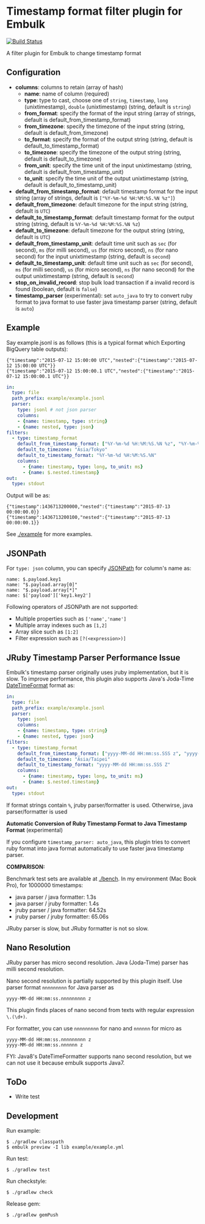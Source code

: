 # Timestamp format filter plugin for Embulk

[![Build Status](https://secure.travis-ci.org/sonots/embulk-filter-timestamp_format.png?branch=master)](http://travis-ci.org/sonots/embulk-filter-timestamp_format)

A filter plugin for Embulk to change timestamp format

## Configuration

- **columns**: columns to retain (array of hash)
  - **name**: name of column (required)
  - **type**: type to cast, choose one of `string`, `timestamp`, `long` (unixtimestamp), `double` (unixtimestamp) (string, default is `string`)
  - **from_format**: specify the format of the input string (array of strings, default is default_from_timestamp_format)
  - **from_timezone**: specify the timezone of the input string (string, default is default_from_timezone)
  - **to_format**: specify the format of the output string (string, default is default_to_timestamp_format)
  - **to_timezone**: specify the timezone of the output string (string, default is default_to_timezone)
  - **from_unit**: specify the time unit of the input unixtimestamp (string, default is default_from_timestamp_unit)
  - **to_unit**: specify the time unit of the output unixtimestamp (string, default is default_to_timestamp_unit)
- **default_from_timestamp_format**: default timestamp format for the input string (array of strings, default is `["%Y-%m-%d %H:%M:%S.%N %z"]`)
- **default_from_timezone**: default timezone for the input string (string, default is `UTC`)
- **default_to_timestamp_format**: default timestamp format for the output string (string, default is `%Y-%m-%d %H:%M:%S.%N %z`)
- **default_to_timezone**: default timezone for the output string (string, default is `UTC`)
- **default_from_timestamp_unit**: default time unit such as `sec` (for second), `ms` (for milli second), `us` (for micro second), `ns` (for nano second) for the input unixtimestamp (string, default is `second`)
- **default_to_timestamp_unit**: default time unit such as `sec` (for second), `ms` (for milli second), `us` (for micro second), `ns` (for nano second) for the output unixtimestamp (string, default is `second`)
- **stop_on_invalid_record**: stop bulk load transaction if a invalid record is found (boolean, default is `false`)
- **timestamp_parser** (experimental): set `auto_java` to try to convert ruby format to java format to use faster java timestamp parser (string, default is `auto`)

## Example

Say example.jsonl is as follows (this is a typical format which Exporting BigQuery table outputs):

```
{"timestamp":"2015-07-12 15:00:00 UTC","nested":{"timestamp":"2015-07-12 15:00:00 UTC"}}
{"timestamp":"2015-07-12 15:00:00.1 UTC","nested":{"timestamp":"2015-07-12 15:00:00.1 UTC"}}
```

```yaml
in:
  type: file
  path_prefix: example/example.jsonl
  parser:
    type: jsonl # not json parser
    columns:
    - {name: timestamp, type: string}
    - {name: nested, type: json}
filters:
  - type: timestamp_format
    default_from_timestamp_format: ["%Y-%m-%d %H:%M:%S.%N %z", "%Y-%m-%d %H:%M:%S %z"]
    default_to_timezone: "Asia/Tokyo"
    default_to_timestamp_format: "%Y-%m-%d %H:%M:%S.%N"
    columns:
      - {name: timestamp, type: long, to_unit: ms}
      - {name: $.nested.timestamp}
out:
  type: stdout
```

Output will be as:

```
{"timestamp":1436713200000,"nested":{"timestamp":"2015-07-13 00:00:00.0}}
{"timestamp":1436713200100,"nested":{"timestamp":"2015-07-13 00:00:00.1}}
```

See [./example](./example) for more examples.

## JSONPath

For `type: json` column, you can specify [JSONPath](http://goessner.net/articles/JsonPath/) for column's name as:

```
name: $.payload.key1
name: "$.payload.array[0]"
name: "$.payload.array[*]"
name: $['payload']['key1.key2']
```

Following operators of JSONPath are not supported:

* Multiple properties such as `['name','name']`
* Multiple array indexes such as `[1,2]`
* Array slice such as `[1:2]`
* Filter expression such as `[?(<expression>)]`

## JRuby Timestamp Parser Performance Issue

Embulk's timestamp parser originally uses jruby implementation, but it is slow.
To improve performance, this plugin also supports Java's Joda-Time [DateTimeFormat](http://joda-time.sourceforge.net/apidocs/org/joda/time/format/DateTimeFormat.html) format as:

```yaml
in:
  type: file
  path_prefix: example/example.jsonl
  parser:
    type: jsonl
    columns:
    - {name: timestamp, type: string}
    - {name: nested, type: json}
filters:
  - type: timestamp_format
    default_from_timestamp_format: ["yyyy-MM-dd HH:mm:ss.SSS z", "yyyy-MM-dd HH:mm:ss z", "yyyy-MM-dd HH:mm:ss"]
    default_to_timezone: "Asia/Taipei"
    default_to_timestamp_format: "yyyy-MM-dd HH:mm:ss.SSS Z"
    columns:
      - {name: timestamp, type: long, to_unit: ms}
      - {name: $.nested.timestamp}
out:
  type: stdout
```

If format strings contain `%`, jruby parser/formatter is used. Otherwirse, java parser/formatter is used

**Automatic Conversion of Ruby Timestamp Format to Java Timestamp Format** (experimental)

If you configure `timestamp_parser: auto_java`, this plugin tries to convert ruby format into java format automatically to use faster java timestamp parser.

**COMPARISON:**

Benchmark test sets are available at [./bench](./bench).  In my environment (Mac Book Pro), for 1000000 timestamps:

* java parser / java formatter: 1.3s
* java parser / jruby formatter: 1.4s
* jruby parser / java formatter: 64.52s
* jruby parser / jruby formatter: 65.06s

JRuby parser is slow, but JRuby formatter is not so slow.

## Nano Resolution

JRuby parser has micro second resolution. Java (Joda-Time) parser has milli second resolution.

Nano second resolution is partially supported by this plugin itself. Use parser format `nnnnnnnnn` for Java parser as

```
yyyy-MM-dd HH:mm:ss.nnnnnnnnn z
```

This plugin finds places of nano second from texts with regular expression `\.(\d+)`.

For formatter, you can use `nnnnnnnnn` for nano and `nnnnnn` for micro as

```
yyyy-MM-dd HH:mm:ss.nnnnnnnnn z
yyyy-MM-dd HH:mm:ss.nnnnnn z
```

FYI: Java8's DateTimeFormatter supports nano second resolution, but we can not use it because embulk supports Java7.

## ToDo

* Write test

## Development

Run example:

```
$ ./gradlew classpath
$ embulk preview -I lib example/example.yml
```

Run test:

```
$ ./gradlew test
```

Run checkstyle:

```
$ ./gradlew check
```

Release gem:

```
$ ./gradlew gemPush
```
